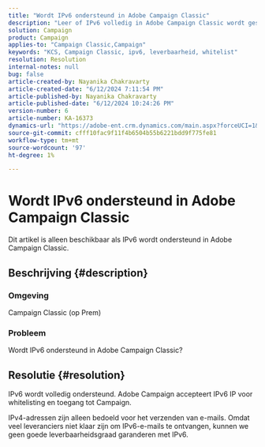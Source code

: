 ```yaml
---
title: "Wordt IPv6 ondersteund in Adobe Campaign Classic"
description: "Leer of IPv6 volledig in Adobe Campaign Classic wordt gesteund."
solution: Campaign
product: Campaign
applies-to: "Campaign Classic,Campaign"
keywords: "KCS, Campaign Classic, ipv6, leverbaarheid, whitelist"
resolution: Resolution
internal-notes: null
bug: false
article-created-by: Nayanika Chakravarty
article-created-date: "6/12/2024 7:11:54 PM"
article-published-by: Nayanika Chakravarty
article-published-date: "6/12/2024 10:24:26 PM"
version-number: 6
article-number: KA-16373
dynamics-url: "https://adobe-ent.crm.dynamics.com/main.aspx?forceUCI=1&pagetype=entityrecord&etn=knowledgearticle&id=9c419b9e-ef28-ef11-840a-000d3a3764e0"
source-git-commit: cfff10fac9f11f4b6504b55b6221bdd9f775fe81
workflow-type: tm+mt
source-wordcount: '97'
ht-degree: 1%

---
```


# Wordt IPv6 ondersteund in Adobe Campaign Classic


Dit artikel is alleen beschikbaar als IPv6 wordt ondersteund in Adobe Campaign Classic.

## Beschrijving {#description}


### Omgeving

Campaign Classic (op Prem)

### Probleem

Wordt IPv6 ondersteund in Adobe Campaign Classic?


## Resolutie {#resolution}


IPv6 wordt volledig ondersteund. Adobe Campaign accepteert IPv6 IP voor whitelisting en toegang tot Campaign.

IPv4-adressen zijn alleen bedoeld voor het verzenden van e-mails. Omdat veel leveranciers niet klaar zijn om IPv6-e-mails te ontvangen, kunnen we geen goede leverbaarheidsgraad garanderen met IPv6.
